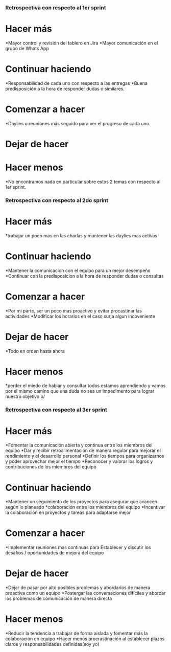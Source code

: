 ### Retrospectiva con respecto al 1er sprint
# Hacer más
*Mayor control y revisión del tablero en Jira
*Mayor comunicación en el grupo de Whats App

# Continuar haciendo
*Responsabilidad de cada uno con respecto a las entregas
*Buena predisposición a la hora de responder dudas o similares.

# Comenzar a hacer
*Daylies o reuniones más seguido para ver el progreso de cada uno.

# Dejar de hacer


# Hacer menos
*No encontramos nada en particular sobre estos 2 temas con respecto al 1er sprint.

### Retrospectiva con respecto al 2do sprint

# Hacer más
*trabajar un poco mas en las charlas y mantener las daylies mas activas
# Continuar haciendo
*Mantener la comunicacion con el equipo para un mejor desempeño
*Continuar con la predisposicion a la hora de responder dudas o consultas
# Comenzar a hacer
*Por mi parte, ser un poco mas proactivo y evitar procastinar las actividades
*Modificar los horarios en el caso surja algun incoveniente

# Dejar de hacer
*Todo en orden hasta ahora 
# Hacer menos
*perder el miedo de hablar y consultar
todos estamos aprendiendo y vamos por el mismo camino que una duda no sea un impedimento para lograr nuestro objetivo  o/


### Retrospectiva con respecto al 3er sprint

# Hacer más
*Fomentar la comunicación abierta y continua entre los miembros del equipo
*Dar y recibir retroalimentación de manera regular para mejorar el rendimiento y el desarrollo personal
*Definir los tiempos para organizarnos y poder aprovechar mejor el tiempo
*Reconocer y valorar los logros y contribuciones de los miembros del equipo

# Continuar haciendo
*Mantener un seguimiento de los proyectos para asegurar que avancen según lo planeado
*colaboración entre los miembros del equipo
*Incentivar la colaboración en proyectos y tareas para adaptarse mejor

# Comenzar a hacer
*Implementar reuniones mas continuas para  Establecer y discutir los desafíos / oportunidades de mejora del equipo

# Dejar de hacer
*Dejar de pasar por alto posibles problemas y abordarlos de manera proactiva como un equipo
*Postergar las conversaciones difíciles y abordar los problemas de comunicación de manera directa

# Hacer menos
*Reducir la tendencia a trabajar de forma aislada y fomentar más la colaboración en equipo
*Hacer menos procrastinación al establecer plazos claros y responsabilidades definidas(soy yo)
